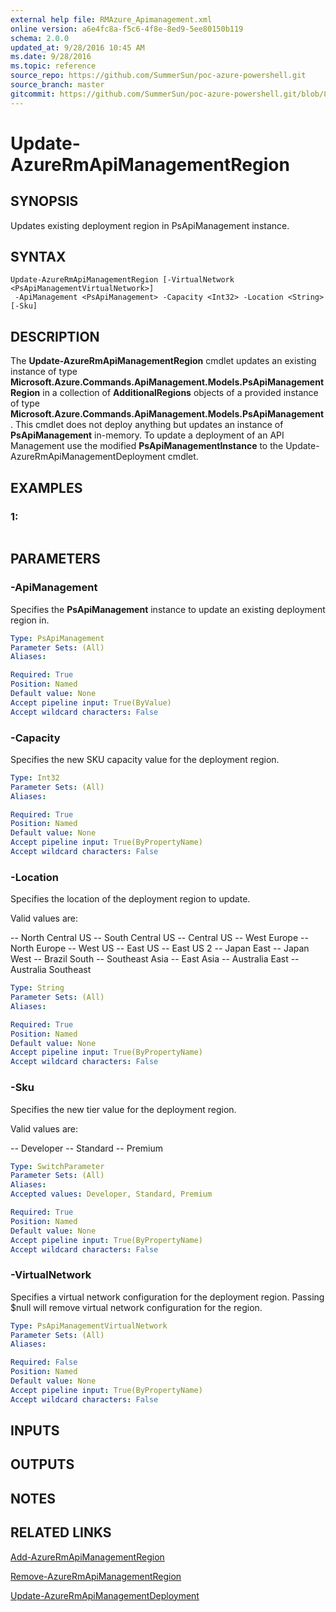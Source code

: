 ```yaml
---
external help file: RMAzure_Apimanagement.xml
online version: a6e4fc8a-f5c6-4f8e-8ed9-5ee80150b119
schema: 2.0.0
updated_at: 9/28/2016 10:45 AM
ms.date: 9/28/2016
ms.topic: reference
source_repo: https://github.com/SummerSun/poc-azure-powershell.git
source_branch: master
gitcommit: https://github.com/SummerSun/poc-azure-powershell.git/blob/8903b0f1daa01932ac5fa167f377736de2df6709/azureps-cmdlets-docs/Resource%20Manager/API%20Management%20Cmdlets/v0.9.8/Update-AzureRmApiManagementRegion.md
---
```


# Update-AzureRmApiManagementRegion
## SYNOPSIS
Updates existing deployment region in PsApiManagement instance.

## SYNTAX

```
Update-AzureRmApiManagementRegion [-VirtualNetwork <PsApiManagementVirtualNetwork>]
 -ApiManagement <PsApiManagement> -Capacity <Int32> -Location <String> [-Sku]
```

## DESCRIPTION
The **Update-AzureRmApiManagementRegion** cmdlet updates an existing instance of type **Microsoft.Azure.Commands.ApiManagement.Models.PsApiManagementRegion** in a collection of **AdditionalRegions** objects of a provided instance of type **Microsoft.Azure.Commands.ApiManagement.Models.PsApiManagement**.
This cmdlet does not deploy anything but updates an instance of **PsApiManagement** in-memory.
To update a deployment of an API Management use the modified **PsApiManagementInstance** to the Update-AzureRmApiManagementDeployment cmdlet.

## EXAMPLES

### 1:
```

```

## PARAMETERS

### -ApiManagement
Specifies the **PsApiManagement** instance to update an existing deployment region in.

```yaml
Type: PsApiManagement
Parameter Sets: (All)
Aliases: 

Required: True
Position: Named
Default value: None
Accept pipeline input: True(ByValue)
Accept wildcard characters: False
```

### -Capacity
Specifies the new SKU capacity value for the deployment region.

```yaml
Type: Int32
Parameter Sets: (All)
Aliases: 

Required: True
Position: Named
Default value: None
Accept pipeline input: True(ByPropertyName)
Accept wildcard characters: False
```

### -Location
Specifies the location of the deployment region to update.

Valid values are: 

-- North Central US
-- South Central US
-- Central US
-- West Europe
-- North Europe
-- West US
-- East US
-- East US 2
-- Japan East
-- Japan West
-- Brazil South
-- Southeast Asia
-- East Asia
-- Australia East
-- Australia Southeast

```yaml
Type: String
Parameter Sets: (All)
Aliases: 

Required: True
Position: Named
Default value: None
Accept pipeline input: True(ByPropertyName)
Accept wildcard characters: False
```

### -Sku
Specifies the new tier value for the deployment region.

Valid values are: 

-- Developer
-- Standard
-- Premium

```yaml
Type: SwitchParameter
Parameter Sets: (All)
Aliases: 
Accepted values: Developer, Standard, Premium

Required: True
Position: Named
Default value: None
Accept pipeline input: True(ByPropertyName)
Accept wildcard characters: False
```

### -VirtualNetwork
Specifies a virtual network configuration for the deployment region.
Passing $null will remove virtual network configuration for the region.

```yaml
Type: PsApiManagementVirtualNetwork
Parameter Sets: (All)
Aliases: 

Required: False
Position: Named
Default value: None
Accept pipeline input: True(ByPropertyName)
Accept wildcard characters: False
```

## INPUTS

## OUTPUTS

## NOTES

## RELATED LINKS

[Add-AzureRmApiManagementRegion](a6e4fc8a-f5c6-4f8e-8ed9-5ee80150b119)

[Remove-AzureRmApiManagementRegion](6df0b014-03b0-47aa-9d34-9d0fceee2247)

[Update-AzureRmApiManagementDeployment](166e3bd3-929d-4213-aebc-411e2e8f50a2)

